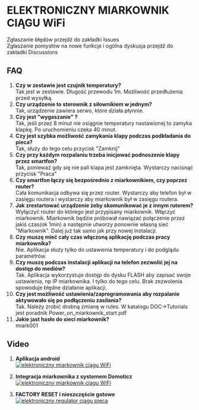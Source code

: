 # ELEKTRONICZNY MIARKOWNIK CIĄGU WiFi
Zgłaszanie błędów przejdź do zakładki Issues  
Zgłaszanie pomysłów na nowe funkcje i ogólna dyskusja przejdź do zakładki Discussions  

## FAQ
1. **Czy w zestawie jest czujnik temperatury?**  
  Tak jest w zestawie. Długość przewodu 1m. Możliwość przedłużenia przed wysyłką.
2. **Czy urządzenie to sterownik z siłownikiem w jednym?**  
  Tak, urządzenie zawiera serwo, które działa płynnie.
3. **Czy jest "wygaszanie" ?**  
  Tak, jeśli przez 8 minut nie osiągnie temperatury nastawionej to zamyka klapkę. Po uruchomieniu czeka 40 minut.
4. **Czy jest szybka możliwość zamykania klapy podczas podkładania do pieca?**  
  Tak, służy do tego celu przycisk "Zamknij"
5. **Czy przy każdym rozpalaniu trzeba inicjować podnoszenie klapy przez smartfon?**  
  Tak, ponieważ gdy się nie pali klapa jest zamknięta. Wystarczy nacisnąć przycisk "Praca"
6. **Czy smartfon łączy się bezpośrednio z miarkownikiem, czy poprzez router?**  
  Cała komunikacja odbywa się przez router. Wystarczy aby telefon był w zasięgu routera i wystarczy aby miarkownik był w zasięgu routera.
7. **Jak zrestartować urządzenie żeby skomunikować je z innym  ruterem?**  
  Wyłączyć router do którego jest przypisany miarkownik. Włączyć miarkownik. Miarkownik będzie próbował nawiązać połączenie przez jakiś czas(ok 1min) a następnie utworzy ponownie własną sieć "Miarkownik". Dalej już tak samo jak przy nowej instalacji.
8. **Czy muszę mieć cały czas włączoną aplikację podczas pracy miarkownika?**  
  Nie. Aplikacja służy tylko do ustawienia temperatury i do podglądu parametrów.
9. **Czy muszę podczas instalacji aplikacji na telefon zezwolić jej na dostęp do mediów?**  
  Tak. Aplikacja wykorzystuje dostęp do dysku FLASH aby zapisać swoje ustawienia, np IP miarkownika. I tylko do tego celu. Brak zezwolenia spowoduje błędne działanie aplikacji.
10. **Czy jest możliwość ustawienia/zaprogramowania aby rozpalanie aktywowało się po podłączeniu zasilania?**  
  Tak. Należy zrobić drobną zmianę w rules. W katalogu DOC->Tutorials jest poradnik Power_on_miarkownik_start.pdf
11. **Jakie jast hasło do sieci miarkownik?**  
  miark001
  
## Video

1.  **Aplikacja android**  
[![elektroniczny miarkownik ciągu WiFi](http://img.youtube.com/vi/8OA6ZBTOV84/0.jpg)](https://www.youtube.com/watch?v=8OA6ZBTOV84)

2.  **Integracja miarkownika z systemem Domoticz**  
[![elektroniczny miarkownik ciągu WiFi](http://img.youtube.com/vi/bdN2KOH_0wY/0.jpg)](https://www.youtube.com/watch?v=bdN2KOH_0wY)

3.  **FACTORY RESET i nieszczęście gotowe**  
[![elektroniczny regulator ciągu pieca](http://img.youtube.com/vi/S1Ic6tRdCs0/0.jpg)](https://youtu.be/S1Ic6tRdCs0)
